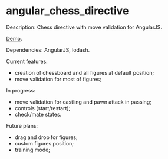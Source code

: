 # angular_chess_directive

Description: Chess directive with move validation for AngularJS.

[Demo](https://artem-shev.github.io/angularchess/).  

Dependencies: AngularJS, lodash.

Current features: 
- creation of chessboard and all figures at default position;
- move validation for most of figures;

In progress: 
- move validation for castling and pawn attack in passing;
- controls (start/restart);
- check/mate states.

Future plans: 
- drag and drop for figures;
- custom figures position;
- training mode; 